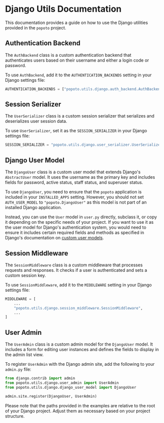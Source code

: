 # Django Utils Documentation

This documentation provides a guide on how to use the Django utilities provided in the `popoto` project.

## Authentication Backend

The `AuthBackend` class is a custom authentication backend that authenticates users based on their username and either a login code or password.

To use `AuthBackend`, add it to the `AUTHENTICATION_BACKENDS` setting in your Django settings file:

```python
AUTHENTICATION_BACKENDS = ["popoto.utils.django.auth_backend.AuthBackend"]
```

## Session Serializer

The `UserSerializer` class is a custom session serializer that serializes and deserializes user session data.

To use `UserSerializer`, set it as the `SESSION_SERIALIZER` in your Django settings file:

```python
SESSION_SERIALIZER = "popoto.utils.django.user_serializer.UserSerializer"
```

## Django User Model

The `DjangoUser` class is a custom user model that extends Django's `AbstractUser` model. It uses the username as the primary key and includes fields for password, active status, staff status, and superuser status.

To use `DjangoUser`, you need to ensure that the `popoto` application is included in your `INSTALLED_APPS` setting. However, you should not set `AUTH_USER_MODEL` to `"popoto.DjangoUser"` as this model is not part of an installed Django application.

Instead, you can use the `User` model in `user.py` directly, subclass it, or copy it depending on the specific needs of your project. If you want to use it as the user model for Django's authentication system, you would need to ensure it includes certain required fields and methods as specified in Django's documentation on [custom user models](https://docs.djangoproject.com/en/3.2/topics/auth/customizing/#specifying-a-custom-user-model). 

## Session Middleware

The `SessionMiddleware` class is a custom middleware that processes requests and responses. It checks if a user is authenticated and sets a custom session key.

To use `SessionMiddleware`, add it to the `MIDDLEWARE` setting in your Django settings file:

```python
MIDDLEWARE = [
    ...
    "popoto.utils.django.session_middleware.SessionMiddleware",
    ...
]
```

## User Admin

The `UserAdmin` class is a custom admin model for the `DjangoUser` model. It includes a form for editing user instances and defines the fields to display in the admin list view.

To register `UserAdmin` with the Django admin site, add the following to your `admin.py` file:

```python
from django.contrib import admin
from popoto.utils.django.user_admin import UserAdmin
from popoto.utils.django.django_user_model import DjangoUser

admin.site.register(DjangoUser, UserAdmin)
```

Please note that the paths provided in the examples are relative to the root of your Django project. Adjust them as necessary based on your project structure.


